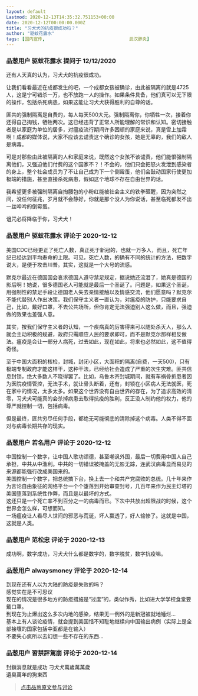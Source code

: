```yaml
---
layout: default
Lastmod: 2020-12-13T14:35:32.751153+00:00
date: 2020-12-12T00:00:00.000Z
title: "习犬犬的抗疫很成功吗？"
author: "驱蚊花露水"
tags: [国内宣传,								武汉肺炎]
---
```



### 品葱用户 **驱蚊花露水** 提问于 12/12/2020
    
还有人天真的认为，习犬犬的抗疫很成功。  
  
让我们看看最近在成都发生的吧，一个成都女孩被确诊，由此被隔离的就是4725人，这是宁可错杀一万，也不放跑一人的操作。如果条件具备，他们真可以无下限的操作，包括杀死病患，如果这能让习犬犬获得胜利的自尊的话。  
  
匪共的强制隔离是自费的，每人每天500大元。强制隔离你，你牺牲一次，接着你还得自己掏钱，牺牲两次。这已经违背了正常人所能理解的常识和认知。密切接触者是以家庭为单位的居多，对瘟疫流行期间许多困顿的家庭来说，真是雪上加霜啊！成都的媒体说，大家不应该去谴责这个确诊的女孩，她是无辜的，我们的敌人是病毒。  
  
可是对那些由此被隔离的人和家庭来说，既然这个女孩不该谴责，他们能恨强制隔离他们，又强迫他们付费的这个国家不？！不会的，他们只会把怒火发泄到感染者的身上，整个社会成员为了不让自己成为下一个倒霉蛋，他们会鼓动国家行使更加极端的措施，甚至直接杀死病患，假如这个地球不存在自由世界的话。  
  
我希望更多被强制隔离自掏腰包的小粉红能被社会主义的铁拳砸醒，因为突然之间，没任何征兆，岁月就不会静好，你就是那个没人为你说话，甚至临死都发不出一丝呻吟的倒霉蛋。  
  
诅咒必将降临于你，习犬犬！
    
                

### 品葱用户 **驱蚊花露水** 评论于 2020-12-12
        
美国CDC已经更正了死亡人数，真正死于新冠的，也就一万多人，而且，死亡年纪已经达到平均寿命的上限。可见，死亡人数，的确有不同的统计的方法，把数字说大，是便于攻击川普。其实，这就是一个大号的流感。  
  
默克尔最近在德国国会哀求德国人遵守禁足规定，据说她还流泪了，她真是德国的影后啊！她说，很多德国老人可能就是最后一个圣诞了。问题是，如果这个圣诞，用强制性的禁足手段让德国老人失去亲情接触以及情感交流，他们愿意吗？默克尔不能代替别人作出决策。我们保守主义者一直认为，对瘟疫的防护，只能要求自己，比如，戴好口罩，不去公共场所，但你肯定无法强迫别人这么做，而且，强迫做的效果也差强人意。  
  
其实，按我们保守主义者的认知，一个疾病真的厉害得来可以随处杀灭人，那么人就会主动积极的规避，政府只需顺应人民的要求即可，而不是默克尔那样相反做法。瘟疫是会让一部分人病死，过去如此，现在如此，将来也必然如此，这不值得奇怪。  
  
至于中国大面积的核检，封城，封闭小区，大面积的隔离(自费，一天500)，只有极端专制政府才能这样干，这种干法，已经给社会造成了严重的次生灾难。匪共信息封锁，绝大多数人不晓得罢了。比如，乌鲁木齐封城期间，就有车祸骨折患者因为医院疫情管控，无法手术，就让骨头断着，还有，封锁在小区病人无法就医，死在家中的情况，太多太多。如果这个世界没有自由世界的存在，为了追求高效的清零，习犬犬可能真的会杀掉病患去取得抗疫的胜利，反正没人制约他的权力，他的尊严就控制一切，包括病毒。  
  
但是最终，匪共穷尽任何手段，都绝无可能彻底的清除掉这个病毒。人类不得不面对与病毒长期共存的现实。
        
                

### 品葱用户 **若名用户** 评论于 2020-12-12
        
中国控制一个数字，让中国人歌功颂德，甚至嘲讽外国，最后一切费用中国人自己承担，中共从中渔利。中共的一切错误被掩盖的无影无踪，连武汉病毒显而易见的来源都能强行改成美国来的。  
美国控制一个数字，把总统搞下台，换上去一个和共产党腐败的总统。几十年来作为言论自由象征的网络平台一个个堕落到开始审查封号，几百年来作为民主灯塔的美国堕落到系统性作弊，而且是以最坏的方式。  
这还只是一个死亡率不到百分之一的病毒而已。下次中共放出超限战的时候，这个世界会怎么样，可想而知。  
一场瘟疫让人看尽人世间的邪恶与荒诞，坏人赢透了，好人输惨了。这就是中国，这就是人类。
        
                

### 品葱用户 **范松忠** 评论于 2020-12-13
        
成功啊，数字成功，习犬犬什么都是数字的，数字脱贫，数字抗疫嘛。
        
                

### 品葱用户 **alwaysmoney** 评论于 2020-12-14
        
到现在还有人以为大陆的防疫是失败的吗？  
感觉实在是不可思议  
现在的情况是很多地方的防疫措施是“过度”的，类似作秀，比如进大学学校食堂要戴口罩。  
到现在为止爆出这么多次内地的感染，结果无一例外的是新冠被就地锤烂...  
基本上有人谈论疫情，就会提到美国恬不知耻地继续向中国输出病例（实际上是全部接壤的国家包括中亚都是在输入）  
不要失心疯所以去幻想一些不存在的东西...
        
                

### 品葱用户 **習禁評駕崩** 评论于 2020-12-14
        
封鎖消息就是成功 刁犬犬萬歲萬萬歲  
遺臭萬年的狗東西
        
                





> [点击品葱原文参与讨论](https://pincong.rocks/question/34516)

